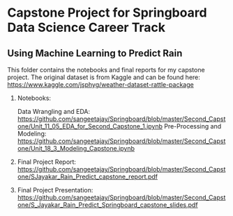 # Capstone Project for Springboard Data Science Career Track

## Using Machine Learning to Predict Rain


This folder contains the notebooks and final reports for my capstone project. The original dataset is from Kaggle and can be found here: https://www.kaggle.com/jsphyg/weather-dataset-rattle-package


1. Notebooks:

    Data Wrangling and EDA: https://github.com/sangeetajay/Springboard/blob/master/Second_Capstone/Unit_11_05_EDA_for_Second_Capstone_1.ipynb
    Pre-Processing and Modeling: https://github.com/sangeetajay/Springboard/blob/master/Second_Capstone/Unit_18_3_Modeling_Capstone.ipynb

2. Final Project Report:
https://github.com/sangeetajay/Springboard/blob/master/Second_Capstone/SJayakar_Rain_Predict_capstone_report.pdf

3. Final Project Presentation:
https://github.com/sangeetajay/Springboard/blob/master/Second_Capstone/S_Jayakar_Rain_Predict_Springboard_capstone_slides.pdf


